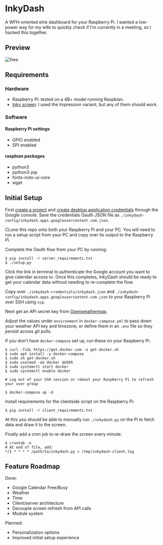 # InkyDash
A WFH-oriented eInk dashboard for your Raspberry Pi. I wanted a low-power way for my wife to quickly check if I'm currently in a meeting, so I hacked this together.

## Preview
![free](https://user-images.githubusercontent.com/22794371/188255893-9b05c94a-6bd3-4ccb-8c20-d672e9773510.jpeg)

## Requirements
### Hardware
- Raspberry Pi: tested on a 4B+ model running Raspbian.
- [Inky screen](https://shop.pimoroni.com/products/inky-impression-5-7?variant=32298701324371): I used the Impression variant, but any of them should work.
### Software
#### Raspberry Pi settings
- GPIO enabled
- SPI enabled
#### raspbian packages
- python3
- python3-pip
- fonts-noto-ui-core
- wget
## Initial Setup
First [create a project](https://developers.google.com/workspace/guides/create-project) and [create desktop application credentials](https://developers.google.com/workspace/guides/create-credentials) through the Google console.
Save the credentials Oauth JSON file as `./inkydash-config/inkydash.apps.googleusercontent.com.json`.

CLone this repo onto both your Raspberry Pi and your PC. You will need to run a setup script from your PC and copy over its output to the Raspberry Pi.

Complete the Oauth flow from your PC by running:
```
$ pip install -r server_requirements.txt
$ ./setup.py
```

Click the link in terminal to authenticate the Google account you want to give calendar access to. Once this completes, InkyDash should be ready to get your calendar data without needing to re-complete the flow. 

Copy over `./inkydash-credentials/inkydash.json` and `./inkydash-config/inkydash.apps.googleusercontent.com.json` to your Raspberry Pi over SSH using `scp`.

Next get an API secret key from [Openweathermap](https://openweathermap.org). 

Adjust the values under `environment` in `docker-compose.yml` to pass down your weather API key and timezone, or define them in an `.env` file so they persist across git pulls.

If you don't have `docker-compose` set up, run these on your Raspberry Pi.
```
$ curl -fsSL https://get.docker.com -o get-docker.sh
$ sudo apt install -y docker-compose
$ sudo sh get-docker.sh
$ sudo usermod -aG docker $USER
$ sudo systemctl start docker
$ sudo systemctl enable docker

# Log out of your SSH session or reboot your Raspberry Pi to refresh your user group

$ docker-compose up -d
```

Install requirements for the clientside script on the Raspberry Pi:
```
$ pip install -r client_requirements.txt
```

At this you should be able to manually run `./inkydash.py` on the Pi to fetch data and draw it to the screen.

Finally add a cron job to re-draw the screen every minute:
```
$ crontab -e
# At end of file, add:
*/1 * * * * /path/to/inkydash.py > /tmp/inkydash-client.log
```

## Feature Roadmap

Done:
- Google Calendar Free/Busy
- Weather
- Time
- Client/server architecture
- Decouple screen refresh from API calls
- Module system

Planned:
- Personalization options
- Improved initial setup experience

